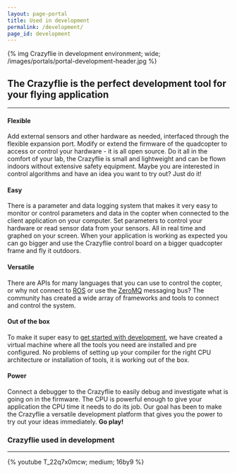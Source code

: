 ```yaml
---
layout: page-portal
title: Used in development
permalink: /development/
page_id: development
---
```


{% img Crazyflie in development environment; wide; /images/portals/portal-development-header.jpg %}

## The Crazyflie is the perfect development tool for your flying application 
------

#### Flexible
Add external sensors and other hardware as needed, interfaced through the flexible expansion 
port. Modify or extend the firmware of the quadcopter to access or control your 
hardware - it is all open source. Do it all in the comfort of your lab, the Crazyflie is small and lightweight and can be flown indoors without 
extensive safety equipment. Maybe you are interested in control algorithms and have an idea you want to try out? Just do it!

#### Easy
There is a parameter and data logging system that makes it very easy to monitor
or control parameters and data in the copter when connected to the client 
application on your computer. Set parameters to control your hardware or 
read sensor data from your sensors. All in real time and graphed on your screen.
When your application is working as expected you can go bigger and use the Crazyflie 
control board on a bigger quadcopter frame and fly it outdoors.  

#### Versatile
There are APIs for many languages that you can use to control the copter, or 
why not connect to [ROS](http://www.ros.org/) or use the 
[ZeroMQ](http://zeromq.org/) messaging bus? The community has 
created a wide array of frameworks and tools to connect and control the system.

#### Out of the box
To make it super easy to [get started with development](/getting-started-with-development/), we have created a 
virtual machine where all the tools you need are installed and pre configured.
No problems of setting up your compiler for the right CPU architecture or 
installation of tools, it is working out of the box.

#### Power
Connect a debugger to the Crazyflie to easily debug and investigate what is 
going on in the firmware. The CPU is powerful enough to give your application the 
CPU time it needs to do its job. Our goal has been to make the Crazyflie a versatile development platform that gives you the power to try out your ideas immediately. 
**Go play!**

### Crazyflie used in development
---

{% youtube T_22q7x0mcw; medium; 16by9 %}
